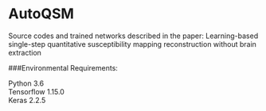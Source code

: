 # AutoQSM  
Source codes and trained networks described in the paper: Learning-based single-step quantitative susceptibility mapping reconstruction without brain extraction

###Environmental Requirements:  

Python 3.6  
Tensorflow 1.15.0  
Keras 2.2.5  


